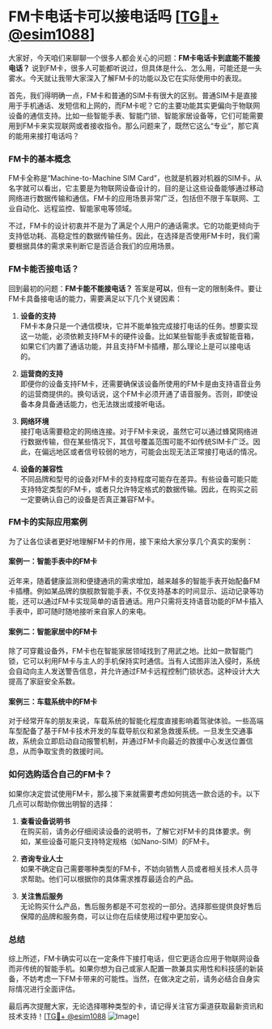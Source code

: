# FM卡电话卡可以接电话吗 [[TG💪+ @esim1088](https://t.me/s/esim1088)]

大家好，今天咱们来聊聊一个很多人都会关心的问题：**FM卡电话卡到底能不能接电话？** 说到FM卡，很多人可能都听说过，但具体是什么、怎么用，可能还是一头雾水。今天就让我带大家深入了解FM卡的功能以及它在实际使用中的表现。

首先，我们得明确一点，FM卡和普通的SIM卡有很大的区别。普通SIM卡是直接用于手机通话、发短信和上网的，而FM卡呢？它的主要功能其实更偏向于物联网设备的通信支持。比如一些智能手表、智能门锁、智能家居设备等，它们可能需要用到FM卡来实现联网或者接收指令。那么问题来了，既然它这么“专业”，那它真的能用来接打电话吗？

### FM卡的基本概念

FM卡全称是“Machine-to-Machine SIM Card”，也就是机器对机器的SIM卡。从名字就可以看出，它主要是为物联网设备设计的，目的是让这些设备能够通过移动网络进行数据传输和通信。FM卡的应用场景非常广泛，包括但不限于车联网、工业自动化、远程监控、智能家电等领域。

不过，FM卡的设计初衷并不是为了满足个人用户的通话需求。它的功能更倾向于支持低功耗、高稳定性的数据传输任务。因此，在选择是否使用FM卡时，我们需要根据具体的需求来判断它是否适合我们的应用场景。

### FM卡能否接电话？

回到最初的问题：**FM卡能不能接电话？** 答案是**可以**，但有一定的限制条件。要让FM卡具备接电话的能力，需要满足以下几个关键因素：

1. **设备的支持**  
   FM卡本身只是一个通信模块，它并不能单独完成接打电话的任务。想要实现这一功能，必须依赖支持FM卡的硬件设备。比如某些智能手表或智能音箱，如果它们内置了通话功能，并且支持FM卡插槽，那么理论上是可以接电话的。

2. **运营商的支持**  
   即便你的设备支持FM卡，还需要确保该设备所使用的FM卡是由支持语音业务的运营商提供的。换句话说，这个FM卡必须开通了语音服务。否则，即使设备本身具备通话能力，也无法拨出或接听电话。

3. **网络环境**  
   接打电话需要稳定的网络连接。对于FM卡来说，虽然它可以通过蜂窝网络进行数据传输，但在某些情况下，其信号覆盖范围可能不如传统SIM卡广泛。因此，在偏远地区或者信号较弱的地方，可能会出现无法正常接打电话的情况。

4. **设备的兼容性**  
   不同品牌和型号的设备对FM卡的支持程度可能存在差异。有些设备可能只能支持特定类型的FM卡，或者只允许特定格式的数据传输。因此，在购买之前一定要确认自己的设备是否真正兼容FM卡。

### FM卡的实际应用案例

为了让各位读者更好地理解FM卡的作用，接下来给大家分享几个真实的案例：

#### 案例一：智能手表中的FM卡
近年来，随着健康监测和便捷通讯的需求增加，越来越多的智能手表开始配备FM卡插槽。例如某品牌的旗舰款智能手表，不仅支持基本的时间显示、运动记录等功能，还可以通过FM卡实现简单的语音通话。用户只需将支持语音功能的FM卡插入手表中，即可随时随地接听来自家人的来电。

#### 案例二：智能家居中的FM卡
除了可穿戴设备外，FM卡也在智能家居领域找到了用武之地。比如一款智能门锁，它可以利用FM卡与主人的手机保持实时通信。当有人试图非法入侵时，系统会自动向主人发送警告信息，并允许通过FM卡远程控制门锁状态。这种设计大大提高了家庭安全系数。

#### 案例三：车载系统中的FM卡
对于经常开车的朋友来说，车载系统的智能化程度直接影响着驾驶体验。一些高端车型配备了基于FM卡技术开发的车载导航仪和紧急救援系统。一旦发生交通事故，系统会立即启动自动报警机制，并通过FM卡向最近的救援中心发送位置信息，从而争取宝贵的救援时间。

### 如何选购适合自己的FM卡？

如果你决定尝试使用FM卡，那么接下来就需要考虑如何挑选一款合适的卡。以下几点可以帮助你做出明智的选择：

1. **查看设备说明书**  
   在购买前，请务必仔细阅读设备的说明书，了解它对FM卡的具体要求。例如，某些设备可能只支持特定规格（如Nano-SIM）的FM卡。

2. **咨询专业人士**  
   如果不确定自己需要哪种类型的FM卡，不妨向销售人员或者相关技术人员寻求帮助。他们可以根据你的具体需求推荐最适合的产品。

3. **关注售后服务**  
   无论购买什么产品，售后服务都是不可忽视的一部分。选择那些提供良好售后保障的品牌和服务商，可以让你在后续使用过程中更加安心。

### 总结

综上所述，FM卡确实可以在一定条件下接打电话，但它更适合应用于物联网设备而非传统的智能手机。如果你想为自己或家人配置一款兼具实用性和科技感的新装备，不妨考虑一下FM卡带来的可能性。当然，在做决定之前，请务必结合自身实际情况进行全面评估。

最后再次提醒大家，无论选择哪种类型的卡，请记得关注官方渠道获取最新资讯和技术支持！[[TG💪+ @esim1088](https://t.me/s/esim1088) ![Image](https://i.postimg.cc/4NQfJmqS/Snipaste-2025-05-13-00-14-12.png)]